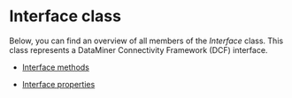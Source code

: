 # Interface class

Below, you can find an overview of all members of the *Interface* class. This class represents a DataMiner Connectivity Framework (DCF) interface.

- [Interface methods](Interface_methods.md)

- [Interface properties](Interface_properties.md)
